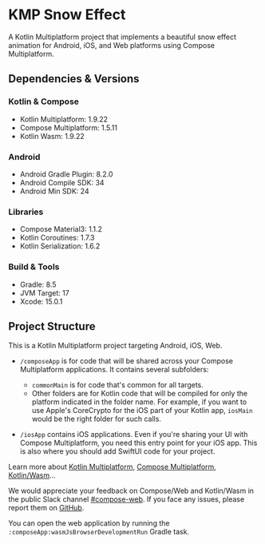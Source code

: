 # KMP Snow Effect

A Kotlin Multiplatform project that implements a beautiful snow effect animation for Android, iOS, and Web platforms using Compose Multiplatform.

## Dependencies & Versions

### Kotlin & Compose
- Kotlin Multiplatform: 1.9.22
- Compose Multiplatform: 1.5.11
- Kotlin Wasm: 1.9.22

### Android
- Android Gradle Plugin: 8.2.0
- Android Compile SDK: 34
- Android Min SDK: 24

### Libraries
- Compose Material3: 1.1.2
- Kotlin Coroutines: 1.7.3
- Kotlin Serialization: 1.6.2

### Build & Tools
- Gradle: 8.5
- JVM Target: 17
- Xcode: 15.0.1

## Project Structure

This is a Kotlin Multiplatform project targeting Android, iOS, Web.

* `/composeApp` is for code that will be shared across your Compose Multiplatform applications.
  It contains several subfolders:
  - `commonMain` is for code that's common for all targets.
  - Other folders are for Kotlin code that will be compiled for only the platform indicated in the folder name.
    For example, if you want to use Apple's CoreCrypto for the iOS part of your Kotlin app,
    `iosMain` would be the right folder for such calls.

* `/iosApp` contains iOS applications. Even if you're sharing your UI with Compose Multiplatform, 
  you need this entry point for your iOS app. This is also where you should add SwiftUI code for your project.

Learn more about [Kotlin Multiplatform](https://www.jetbrains.com/help/kotlin-multiplatform-dev/get-started.html),
[Compose Multiplatform](https://github.com/JetBrains/compose-multiplatform/#compose-multiplatform),
[Kotlin/Wasm](https://kotl.in/wasm/)…

We would appreciate your feedback on Compose/Web and Kotlin/Wasm in the public Slack channel [#compose-web](https://slack-chats.kotlinlang.org/c/compose-web).
If you face any issues, please report them on [GitHub](https://github.com/JetBrains/compose-multiplatform/issues).

You can open the web application by running the `:composeApp:wasmJsBrowserDevelopmentRun` Gradle task.